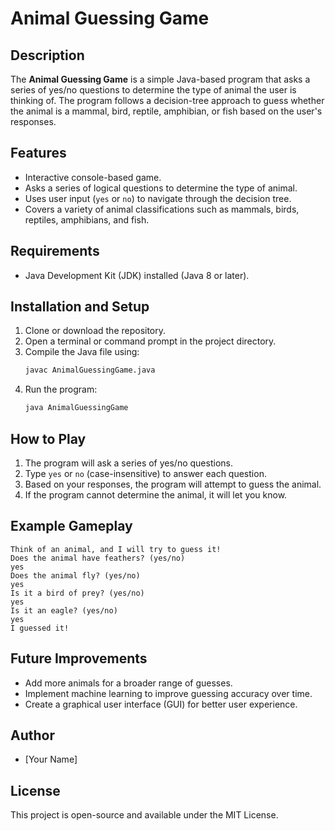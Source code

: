 # Animal Guessing Game

## Description
The **Animal Guessing Game** is a simple Java-based program that asks a series of yes/no questions to determine the type of animal the user is thinking of. The program follows a decision-tree approach to guess whether the animal is a mammal, bird, reptile, amphibian, or fish based on the user's responses.

## Features
- Interactive console-based game.
- Asks a series of logical questions to determine the type of animal.
- Uses user input (`yes` or `no`) to navigate through the decision tree.
- Covers a variety of animal classifications such as mammals, birds, reptiles, amphibians, and fish.

## Requirements
- Java Development Kit (JDK) installed (Java 8 or later).

## Installation and Setup
1. Clone or download the repository.
2. Open a terminal or command prompt in the project directory.
3. Compile the Java file using:
   ```sh
   javac AnimalGuessingGame.java
   ```
4. Run the program:
   ```sh
   java AnimalGuessingGame
   ```

## How to Play
1. The program will ask a series of yes/no questions.
2. Type `yes` or `no` (case-insensitive) to answer each question.
3. Based on your responses, the program will attempt to guess the animal.
4. If the program cannot determine the animal, it will let you know.

## Example Gameplay
```
Think of an animal, and I will try to guess it!
Does the animal have feathers? (yes/no)
yes
Does the animal fly? (yes/no)
yes
Is it a bird of prey? (yes/no)
yes
Is it an eagle? (yes/no)
yes
I guessed it!
```

## Future Improvements
- Add more animals for a broader range of guesses.
- Implement machine learning to improve guessing accuracy over time.
- Create a graphical user interface (GUI) for better user experience.

## Author
- [Your Name]

## License
This project is open-source and available under the MIT License.
